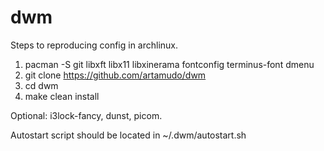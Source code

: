 # dwm

Steps to reproducing config in archlinux.

1. pacman -S git libxft libx11 libxinerama fontconfig terminus-font dmenu
1. git clone https://github.com/artamudo/dwm
1. cd dwm
1. make clean install

Optional: i3lock-fancy, dunst, picom.

Autostart script should be located in ~/.dwm/autostart.sh

